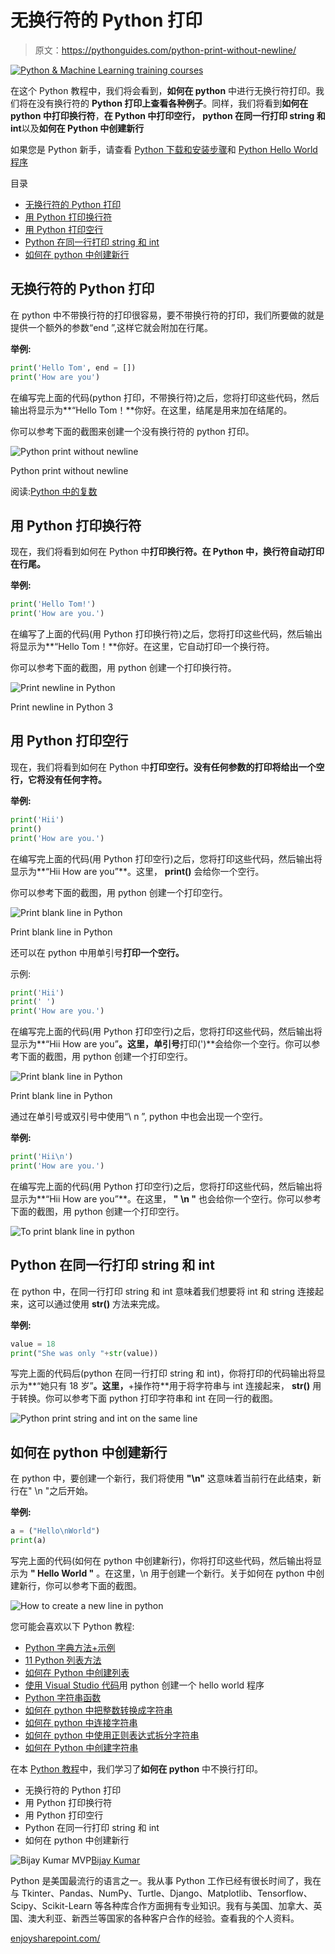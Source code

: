 # 无换行符的 Python 打印

> 原文：<https://pythonguides.com/python-print-without-newline/>

[![Python & Machine Learning training courses](img/49ec9c6da89a04c9f45bab643f8c765c.png)](https://sharepointsky.teachable.com/p/python-and-machine-learning-training-course)

在这个 Python 教程中，我们将会看到，**如何在 python** 中进行无换行符打印。我们将在没有换行符的 **Python 打印上查看各种例子**。同样，我们将看到**如何在 python 中打印换行符**，**在 Python 中打印空行，** **python 在同一行打印 string 和 int**以及**如何在 Python 中创建新行**

如果您是 Python 新手，请查看 [Python 下载和安装步骤](https://pythonguides.com/python-download-and-installation/)和 [Python Hello World 程序](https://pythonguides.com/python-hello-world-program/)

目录

[](#)

*   [无换行符的 Python 打印](#Python_print_without_newline "Python print without newline")
*   [用 Python 打印换行符](#Print_newline_in_Python "Print newline in Python")
*   [用 Python 打印空行](#Print_blank_line_in_Python "Print blank line in Python")
*   [Python 在同一行打印 string 和 int](#Python_print_string_and_int_on_the_same_line "Python print string and int on the same line")
*   [如何在 python 中创建新行](#How_to_create_a_new_line_in_python "How to create a new line in python")

## 无换行符的 Python 打印

在 python 中不带换行符的打印很容易，要不带换行符的打印，我们所要做的就是提供一个额外的参数“end ”,这样它就会附加在行尾。

**举例:**

```py
print('Hello Tom', end = [])
print('How are you')
```

在编写完上面的代码(python 打印，不带换行符)之后，您将打印这些代码，然后输出将显示为**“Hello Tom！**你好。在这里，结尾是用来加在结尾的。

你可以参考下面的截图来创建一个没有换行符的 python 打印。

![Python print without newline](img/a082f2f7f12d69b85ed244d0a048c7e0.png "11")

Python print without newline

阅读:[Python 中的复数](https://pythonguides.com/complex-numbers-in-python/)

## 用 Python 打印换行符

现在，我们将看到如何在 Python 中**打印换行符。在 Python 中，换行符自动打印在行尾。**

**举例:**

```py
print('Hello Tom!')
print('How are you.')
```

在编写了上面的代码(用 Python 打印换行符)之后，您将打印这些代码，然后输出将显示为**“Hello Tom！**你好。在这里，它自动打印一个换行符。

你可以参考下面的截图，用 python 创建一个打印换行符。

![Print newline in Python](img/ec084ab07ef6c46368e4d88f04861fe8.png "12")

Print newline in Python 3

## 用 Python 打印空行

现在，我们将看到如何在 Python 中**打印空行。没有任何参数的打印将给出一个空行，它将没有任何字符。**

**举例:**

```py
print('Hii')
print()
print('How are you.')
```

在编写完上面的代码(用 Python 打印空行)之后，您将打印这些代码，然后输出将显示为**“Hii How are you”**。这里， **print()** 会给你一个空行。

你可以参考下面的截图，用 python 创建一个打印空行。

![Print blank line in Python](img/17ede0ebb2e61a2d1173ae4111893957.png "13")

Print blank line in Python

还可以在 python 中用单引号**打印一个空行。**

示例:

```py
print('Hii')
print(' ')
print('How are you.')
```

在编写完上面的代码(用 Python 打印空行)之后，您将打印这些代码，然后输出将显示为**“Hii How are you”**。这里，单引号**打印(')**会给你一个空行。你可以参考下面的截图，用 python 创建一个打印空行。

![Print blank line in Python](img/370633b2d30cfb8b6ce337577be79a62.png "14")

Print blank line in Python

通过在单引号或双引号中使用“\ n ”, python 中也会出现一个空行。

**举例:**

```py
print('Hii\n')
print('How are you.')
```

在编写完上面的代码(用 Python 打印空行)之后，您将打印这些代码，然后输出将显示为**“Hii How are you”**。在这里， **" \n "** 也会给你一个空行。你可以参考下面的截图，用 python 创建一个打印空行。

![To print blank line in python](img/da3d25160fc703eec09f52b44625606e.png "15")

## Python 在同一行打印 string 和 int

在 python 中，在同一行打印 string 和 int 意味着我们想要将 int 和 string 连接起来，这可以通过使用 **str()** 方法来完成。

**举例:**

```py
value = 18
print("She was only "+str(value))
```

写完上面的代码后(python 在同一行打印 string 和 int)，你将打印的代码输出将显示为**“她只有 18 岁”**。这里，**+操作符**用于将字符串与 int 连接起来， **str()** 用于转换。你可以参考下面 python 打印字符串和 int 在同一行的截图。

![Python print string and int on the same line](img/f1b17f24392c249ddc695e29c59446cc.png "Python print string and int on the same line")

## 如何在 python 中创建新行

在 python 中，要创建一个新行，我们将使用 **"\n"** 这意味着当前行在此结束，新行在" \n "之后开始。

**举例:**

```py
a = ("Hello\nWorld")
print(a)
```

写完上面的代码(如何在 python 中创建新行)，你将打印这些代码，然后输出将显示为 **" Hello World "** 。在这里，\n 用于创建一个新行。关于如何在 python 中创建新行，你可以参考下面的截图。

![How to create a new line in python](img/f487a8ef39a5271d9f484311b9dfda7e.png "How to create a new line in python")

您可能会喜欢以下 Python 教程:

*   [Python 字典方法+示例](https://pythonguides.com/python-dictionary-methods/)
*   [11 Python 列表方法](https://pythonguides.com/python-list-methods/)
*   [如何在 Python 中创建列表](https://pythonguides.com/create-list-in-python/)
*   [使用 Visual Studio 代码](https://pythonguides.com/python-hello-world-program/)用 python 创建一个 hello world 程序
*   [Python 字符串函数](https://pythonguides.com/string-methods-in-python/)
*   [如何在 python 中把整数转换成字符串](https://pythonguides.com/convert-an-integer-to-string-in-python/)
*   [如何在 python 中连接字符串](https://pythonguides.com/concatenate-strings-in-python/)
*   [如何在 python 中使用正则表达式拆分字符串](https://pythonguides.com/python-split-string-regex/)
*   [如何在 Python 中创建字符串](https://pythonguides.com/create-a-string-in-python/)

在本 [Python 教程](https://wiki.python.org/moin/BeginnersGuide)中，我们学习了**如何在 python** 中不换行打印。

*   无换行符的 Python 打印
*   用 Python 打印换行符
*   用 Python 打印空行
*   Python 在同一行打印 string 和 int
*   如何在 python 中创建新行

![Bijay Kumar MVP](img/9cb1c9117bcc4bbbaba71db8d37d76ef.png "Bijay Kumar MVP")[Bijay Kumar](https://pythonguides.com/author/fewlines4biju/)

Python 是美国最流行的语言之一。我从事 Python 工作已经有很长时间了，我在与 Tkinter、Pandas、NumPy、Turtle、Django、Matplotlib、Tensorflow、Scipy、Scikit-Learn 等各种库合作方面拥有专业知识。我有与美国、加拿大、英国、澳大利亚、新西兰等国家的各种客户合作的经验。查看我的个人资料。

[enjoysharepoint.com/](https://enjoysharepoint.com/)[](https://www.facebook.com/fewlines4biju "Facebook")[](https://www.linkedin.com/in/fewlines4biju/ "Linkedin")[](https://twitter.com/fewlines4biju "Twitter")